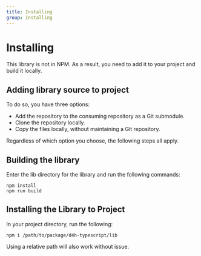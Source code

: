 ```yaml
---
title: Installing
group: Installing
---
```


# Installing

This library is not in NPM. As a result, you need to add it to your project and build it locally. 

## Adding library source to project

To do so, you have three options:

- Add the repository to the consuming repository as a Git submodule.
- Clone the repository locally.
- Copy the files locally, without maintaining a Git repository.

Regardless of which option you choose, the following steps all apply.

## Building the library

Enter the lib directory for the library and run the following commands:

    npm install
    npm run build

## Installing the Library to Project

In your project directory, run the following:

    npm i /path/to/package/d4h-typescript/lib

Using a relative path will also work without issue.